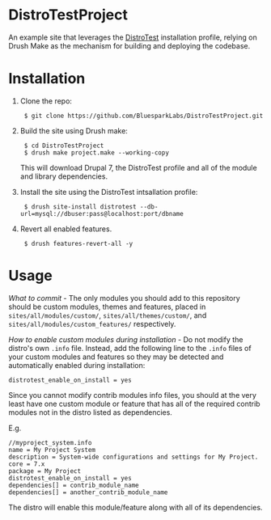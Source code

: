 DistroTestProject
=================

An example site that leverages the [DistroTest](https://github.com/BluesparkLabs/DistroTest)
installation profile, relying on Drush Make as the mechanism for building
and deploying the codebase.

Installation
============

1. Clone the repo:

        $ git clone https://github.com/BluesparkLabs/DistroTestProject.git

2. Build the site using Drush make:

        $ cd DistroTestProject
        $ drush make project.make --working-copy

    This will download Drupal 7, the DistroTest profile and all of the module
    and library dependencies.

3. Install the site using the DistroTest intsallation profile:

        $ drush site-install distrotest --db-url=mysql://dbuser:pass@localhost:port/dbname

4. Revert all enabled features.

        $ drush features-revert-all -y

Usage
=====

*What to commit* - The only modules you should add to this repository should
be custom modules, themes and features, placed in `sites/all/modules/custom/`,
`sites/all/themes/custom/`, and `sites/all/modules/custom_features/` respectively.

*How to enable custom modules during installation* - Do not modify the distro's
own `.info` file.  Instead, add the following line to the `.info` files of your
custom modules and features so they may be detected and automatically enabled
during installation:

    distrotest_enable_on_install = yes

Since you cannot modify contrib modules info files, you should at the very least
have one custom module or feature that has all of the required contrib modules
not in the distro listed as dependencies.

E.g.

    //myproject_system.info
    name = My Project System
    description = System-wide configurations and settings for My Project.
    core = 7.x
    package = My Project
    distrotest_enable_on_install = yes
    dependencies[] = contrib_module_name
    dependencies[] = another_contrib_module_name

The distro will enable this module/feature along with all of its dependencies.
